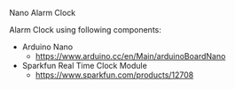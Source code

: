 Nano Alarm Clock

Alarm Clock using following components:

- Arduino Nano
  - https://www.arduino.cc/en/Main/arduinoBoardNano
- Sparkfun Real Time Clock Module
  - https://www.sparkfun.com/products/12708